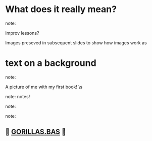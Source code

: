 # What does it really mean?

note: 

Improv lessons?

Images preseved in subsequent slides to show how images work as


<!-- Image: a cute baby reading _HTML for Babies //-->
<!-- .slide: data-background-image="assets/img/baby.jpg" data-background-size="contain" -->
# text on a background

note:

A picture of me with my first book! \s


<!-- Image: my dad in the 70s looking dope AF //-->
<!-- .slide: data-background-image="assets/img/dad.png" data-background-size="contain" -->

note: notes!


<!-- Image: screenshot of Windows 3.1 //-->
<!-- .slide: data-background-image="assets/img/windows31.png" data-background-size="contain" -->

note:


<!-- Image: animation of OpenGem/FreeDos //-->
<!-- .slide: data-background-image="assets/img/opengem.gif" data-background-size="contain" -->

note:


## 🦍 [GORILLAS.BAS][gorillas] 🦍

[gorillas]: https://archive.org/details/GorillasQbasic

